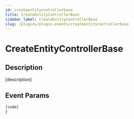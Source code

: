 ```yaml
---
id: createentitycontrollerbase
title: CreateEntityControllerBase
sidebar_label: CreateEntityControllerBase
slug: /plugins/plugin-events/createentitycontrollerbase
---
```


# CreateEntityControllerBase 

## Description

[description]

## Event Params

```javascript
[code]
}
```
